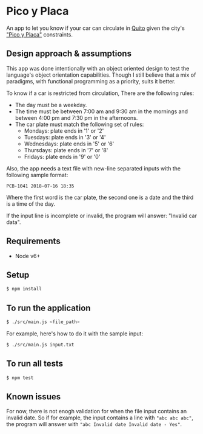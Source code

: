 # Pico y Placa

An app to let you know if your car can circulate in [Quito](https://es.wikipedia.org/wiki/Quito) given the city's ["Pico y Placa"](http://www.amt.gob.ec/index.php/pico-placa-homepage.html) constraints.

## Design approach & assumptions

This app was done intentionally with an object oriented design to test the language's object orientation capabilities. Though I still believe that a mix of paradigms, with functional programming as a priority, suits it better.

To know if a car is restricted from circulation, There are the following rules:

- The day must be a weekday.
- The time must be between 7:00 am and 9:30 am in the mornings and between 4:00 pm and 7:30 pm in the afternoons.
- The car plate must match the following set of rules:
  - Mondays: plate ends in '1' or '2'
  - Tuesdays: plate ends in '3' or '4'
  - Wednesdays: plate ends in '5' or '6'
  - Thursdays: plate ends in '7' or '8'
  - Fridays: plate ends in '9' or '0'

Also, the app needs a text file with new-line separated inputs with the following sample format:

```
PCB-1041 2018-07-16 18:35
```

Where the first word is the car plate, the second one is a date and the third is a time of the day.

If the input line is incomplete or invalid, the program will answer: "Invalid car data".

## Requirements

- Node v6+

## Setup

```sh
$ npm install
```

## To run the application

```sh
$ ./src/main.js <file_path>
```

For example, here's how to do it with the sample input:

```sh
$ ./src/main.js input.txt
```

## To run all tests

```sh
$ npm test
```

## Known issues

For now, there is not enogh validation for when the file input contains an invalid date. So if for example, the input contains a line with `"abc abc abc"`, the program will answer with `"abc Invalid date Invalid date - Yes"`.
